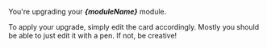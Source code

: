 You're upgrading your ___{moduleName}___ module.

To apply your upgrade, simply edit the card accordingly. Mostly you should be able to just edit it with a pen. If not, be creative!
